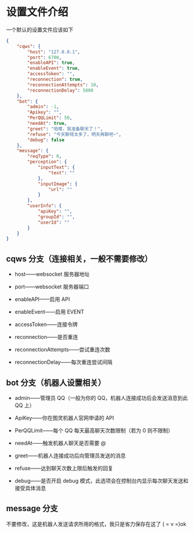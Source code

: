 # 设置文件介绍

一个默认的设置文件应该如下

``` json
{
    "cqws": {
        "host": "127.0.0.1",
        "port": 6700,
        "enableAPI": true,
        "enableEvent": true,
        "accessToken": "",
        "reconnection": true,
        "reconnectionAttempts": 10,
        "reconnectionDelay": 5000
    },
    "bot": {
        "admin": -1,
        "Apikey": "",
        "PerQQLimit": 50,
        "needAt": true,
        "greet": "哈喽，我准备聊天了！",
        "refuse": "今天聊得太多了，明天再聊吧~",
        "debug": false
    },
    "message": {
        "reqType": 0,
        "perception": {
            "inputText": {
                "text": ""
            },
            "inputImage": {
                "url": ""
            }
        },
        "userInfo": {
            "apiKey": "",
            "groupId": "",
            "userId": ""
        }
    }
}
```

## cqws 分支（连接相关，一般不需要修改）

- host——websocket 服务器地址

- port——websocket 服务器端口

- enableAPI——启用 API

- enableEvent——启用 EVENT

- accessToken——连接令牌

- reconnection——是否重连

- reconnectionAttempts——尝试重连次数

- reconnectionDelay——每次重连尝试间隔

## bot 分支（机器人设置相关）

- admin——管理员 QQ（一般为你的 QQ，机器人连接成功后会发送消息到此 QQ 上）

- ApiKey——你在图灵机器人官网申请的 API

- PerQQLimit——每个 QQ 每天最高聊天次数限制（若为 0 则不限制）

- needAt——触发机器人聊天是否需要 @

- greet——机器人连接成功后向管理员发送的消息

- refuse——达到聊天次数上限后触发的回复

- debug——是否开启 debug 模式，此选项会在控制台内显示每次聊天发送和接受具体消息

## message 分支

不要修改，这是机器人发送请求所用的格式，我只是省力保存在这了 ( = v =)ok
